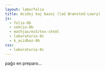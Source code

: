 ```yaml
---
layout: laborfolio
title: Acidoj kaj bazoj (laŭ Brønsted-Lowry)
js:
  - folio-0b
  - sekcio-0b 
  - mathjax/es5/tex-chtml
  - laboratorio-0c
  - k_acidbaz-0b
css:
  - laboratorio-0c
---
```


paĝo en preparo...

<!--
https://www.vedantu.com/chemistry/acids-and-bases

eksperimentoj:

baksodo /natria bikarbonato) kun vinagro (vinagrcida/etila solvaĵo):
- https://en.wikipedia.org/wiki/Sodium_bicarbonate
CH3COOH(aq) + NaHCO3(s) -> CO2(g) + H2O(l) + NaCH3COO(aq)
?? koncizsa jonekvacio: HCO3-(aq) + H+(aq) -> CO2(g) +H2O(l)

videoj:
- https://www.youtube.com/watch?v=nd1wZkzegX8
- https://www.youtube.com/watch?v=GRUlE2850F0
- https://www.youtube.com/watch?v=Ow1VerS39l0
- https://www.youtube.com/watch?v=E4ba9X9IY_s

baksodo kun citronacido:
- https://www.youtube.com/watch?v=GAwNAD64wIA

solvaĵo de vinagracido:
CH3COOH ⇆ CH3COO- + H+

pH de 1 M (=1mol/l) CH3​COOH solvaĵo: 
// https://www.toppr.com/ask/question/what-is-the-ph-of-a-1-m-ch3coohsolutionkaof-acetic-acid-18-times105-kw/
pH=−log[H+]=−log(0.004243)=2.4


https://www.uibk.ac.at/organic/ag-kreutz/dateien/teil_3.pdf


titrado / titraj pH-kurboj:
https://studyflix.de/chemie/saure-base-titration-und-titrationskurve-1842

HCl + NaOH / acetacido + NaOH: https://www.youtube.com/watch?v=tc-cKeyjc8U (kaj referencitaj 2)

nocioj:
- korespondaj acido-bazo-paroj
- neŭtraligo
- ekvilibro
- titrado/ekvivalent-punkto


titrado de amoniako kun HCl: https://www.youtube.com/watch?v=cMHD8TGPWoA

titrado de citronacido kaj fosforacido:
https://chem.libretexts.org/Bookshelves/Analytical_Chemistry/Supplemental_Modules_(Analytical_Chemistry)/Analytical_Sciences_Digital_Library/Courseware/Chemical_Equilibrium/02_Text/02_Acid-Base_Chemistry/14_Titration_of_a_Polyprotic_Weak_Acid_with_Sodium_Hydroxide

fosforacido: 
https://www.kappenberg.com/experiments/ph/pdf-th/f06.pdf

sulfuracido:
https://studyflix.de/chemie/saure-base-titration-und-titrationskurve-1842

-->

<!--
acidoj:

HCl
H2SO4
H2CO3


bazoj:

NH3
NaOH
KOH
Ca(OH)2

reakcioj:

HCl + H2O <-> Cl- + H3O+
NH3 + H2O <-> NH4+ + OH-



-->

<script>

  const eksperimentoj = {
    e1: {nomo: "titri HCl (kun NaOH)", 
      acido: 1, s: "HCl", ml: 25, c: 0.1,
      s_b: "NaOH", ml_b: 50, c_b: 0.1},
    e2: {nomo: "titri CH₃COOH (kun NaOH)", 
      acido: 1, s: "CH3COOH", ml: 25, c: 0.1, 
      s_b: "NaOH", ml_b: 50, c_b: 0.1},
    e3: {nomo: "titri H₃PO₄ (kun NaOH)", 
      acido: 3, s: "H3PO4", ml: 17, c: 0.5, 
      s_b: "NaOH", ml_b: 50, c_b: 0.5},
    e4: {nomo: "titri NH₃ (kun HCl)", 
      acido: 0, s: "NH3", ml: 25, c: 0.1, 
      s_b: "HCl", ml_b: 50, c_b: 0.1}
  }

  let lab; // la laboratorio kaj iloj
  let bureto, flakono, sondilo, diagramo, eksperimento;
  const ALTO = 500;
  const LARĜO = 500;
  const X_FLAKONO = 380;


  function preparo() {
    flakono.enhavo(eksperimento.ml);
    bureto.fermu();
    bureto.enhavo(eksperimento.ml_b);
    diagramo.viŝu();
    // komenca valoro
    pH_mezuro();
  }

  function pH_mezuro() {
    // substanco en la flakono
    const s = eksperimento.s == "NaOH"? "OH-" : eksperimento.s;
    // substanco en la bureto
    const s_b = eksperimento.s_b == "NaOH"? "OH-" : eksperimento.s_b;

    // titrado de acido kun forta bazo diferencas de titradod e bazo kun forta acido
    let pH;
    if (eksperimento.acido == 1) {
      pH = AB.pH2_acido(
        { a: s, 
          c: eksperimento.c, 
          v: eksperimento.ml/1000 },
        { b: s_b, 
          c: eksperimento.c_b, 
          v: bureto.ml/1000 }
      );
    } else if (eksperimento.acido > 1) {
      valj = AB.acidtitrado_plurprotona(
        { a: s, 
          c: eksperimento.c, 
          v: eksperimento.ml/1000 },[bureto.ml/1000]);
      pH = valj[0];
    } else {
      pH = AB.pH2_bazo(
        { b: s, 
          c: eksperimento.c, 
          v: eksperimento.ml/1000 },
        { a: s_b, 
          c: eksperimento.c_b, 
          v: bureto.ml/1000 }
      );
    }

    if (pH > -10 && pH < 16) {
      sondilo.valoro(`pH ${pH.toFixed(1)}`);
      diagramo.punkto(bureto.ml,pH,LabPHIndikilo.pH_koloro(pH));
    } else {
      // evitu montri aparte vortojn NaN aŭ Infinity...
      sondilo.valoro('pH --');
    }
  }


  lanĉe(()=>{
    lab = new Laboratorio(ĝi("#eksperimento"),"fono",LARĜO,ALTO+10);
    // difinu gutojn
    lab.ero_smb("guto",3);

    // bureto supre
    bureto = Lab.bureto("bureto",100); // elfluo = 100ml, t.e. malplena
    lab.metu(bureto,{id: "supre", x:X_FLAKONO+5, y:ALTO-180});

    // sondilo meze
    sondilo = Lab.sondilo("pHsondilo",4,250,-4,"pH");
    lab.metu(sondilo,{id: "meze", x:X_FLAKONO+18, y:ALTO});

    // diagramo maldekstre
    diagramo = Lab.diagramo("pH-diagramo",
      {nomo: "ml", mrg: 10, min: 0, max: 50, i1: 1, i2: 5, i3: 10},
      {nomo: "pH", mrg: 10, min: 0, max: 14, i1: 1, i2: 7, i3: 14});
    lab.metu(diagramo,{id: "maldekstre", x:10, y:ALTO});

    // konusflakono malsupre
    flakono = Lab.konusflakono("flakono",25);
    lab.metu(flakono,{id: "malsupre", x:X_FLAKONO-30, y:ALTO});

    function fluo(fermu) {
      if (bureto.ml>=60) return; // bureto malplenigita!
      if (bureto.fermita) return; // bureto estas (ĵus) fermita

      // por verŝgutoj ni bezonas la pinton de la bureto kaj la surfacon de la flakonenhavo
      const pinto = bureto.pinto();
      const surfaco = flakono.surfaco();
      lab.gutoj("gutoj","guto",7,pinto,surfaco,() => {
        const ms = 600;
        const ml = 0.5;

        // fluigu 1ml el la bureto
        bureto.elfluo(ml);
        if (fermu) {
          bureto.fermu();
        } else {
          prokrastu(() => fluo(false), ms);
        }

        // aldonu 1ml al flakonlikvo
        flakono.enfluo(ml);
        pH_mezuro();
      });
    }

    // klako al bureto elgutigu 1 ml
    lab.klak_reago(bureto.ujo(), () => {
      bureto.malfermu();
      fluo(true);
    });

    // klako sur krano malfermu aŭ fermu ĝin!
    lab.klak_reago(bureto.krano(), () => {
      if (bureto.fermita) {
        bureto.malfermu();
        prokrastu(() => fluo(false), 500);
      } else {
        bureto.fermu();
        purigu_prokrastojn();
      }
    });

    //pH_mezuro();

    // butonoj por elekti eksperimenton
    const btn_w = 130, btn_h = 16;
    let btn_y = 10;

    for (eksp in eksperimentoj)
    {
      const nomo = eksperimentoj[eksp].nomo;
      const btn = lab.butono(nomo,-10,btn_y,btn_w,btn_h);
      btn.id = eksp;
      btn_y += 20;

      lab.klak_reago({g: btn},(btn) => {
        // forigu klason .premita de antaŭa butono...
        for (const b of ĉiuj("#eksperimento .butono")) {
          b.classList.remove("premita");
        }
        // montru nun elektitan substancon kaj butonon
        btn.g.classList.add("premita");
        // const subst = btn.g.textContent;
        eksperimento = eksperimentoj[btn.g.id];
        preparo();
      });
    }
  });
</script>

<svg id="eksperimento"
    version="1.1" 
    xmlns="http://www.w3.org/2000/svg" 
    xmlns:xlink="http://www.w3.org/1999/xlink" width="100%" viewBox="-10 -10 520 520">
 <style type="text/css">
    <![CDATA[
      .butono.premita rect {
        fill: #004b4b;
      }
    ]]>
  </style>
</svg>

